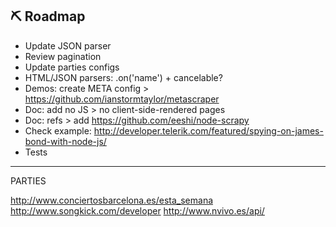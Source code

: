 ## ⛏ Roadmap

- Update JSON parser
- Review pagination
- Update parties configs
- HTML/JSON parsers: .on('name') + cancelable?
- Demos: create META config > https://github.com/ianstormtaylor/metascraper
- Doc: add no JS > no client-side-rendered pages
- Doc: refs > add https://github.com/eeshi/node-scrapy
- Check example: http://developer.telerik.com/featured/spying-on-james-bond-with-node-js/
- Tests

*****

PARTIES

http://www.conciertosbarcelona.es/esta_semana
http://www.songkick.com/developer
http://www.nvivo.es/api/
